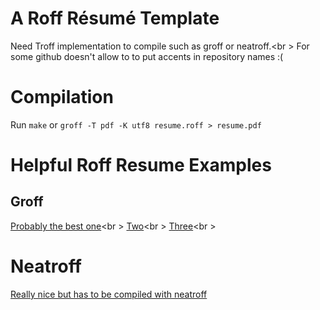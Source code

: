 # A Roff Résumé Template
Need Troff implementation to compile such as groff or neatroff.<br  \>
For some github doesn't allow to to put accents in repository names :(

# Compilation
Run `make` or `groff -T pdf -K utf8 resume.roff > resume.pdf`

# Helpful Roff Resume Examples

## Groff
[Probably the best one](https://old.reddit.com/r/groff/comments/n7vigw/template_modern_good_looking_resumes_ms_macros/)<br  \>
[Two](https://github.com/glaso95/Resume)<br  \>
[Three](https://github.com/nacro90/cvroff)<br  \>

# Neatroff
[Really nice but has to be compiled with neatroff](https://github.com/Gavinok/neatroff_res)
